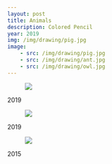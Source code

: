 ```yaml
---
layout: post
title: Animals
description: Colored Pencil
year: 2019
img: /img/drawing/pig.jpg
image:
    - src: /img/drawing/pig.jpg
    - src: /img/drawing/ant.jpg
    - src: /img/drawing/owl.jpg
---
```

<figure>
  <img
    class="post-image" src="{{ page.image[0].src }}">
</figure>
2019

<figure>
  <img
    class="post-image" src="{{ page.image[1].src }}">
</figure>
2019

<figure>
  <img
    class="post-image" src="{{ page.image[2].src }}">
</figure>
2015
